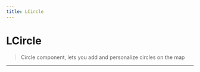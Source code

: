 ```yaml
---
title: LCircle
---
```


# LCircle

> Circle component, lets you add and personalize circles on the map

---
